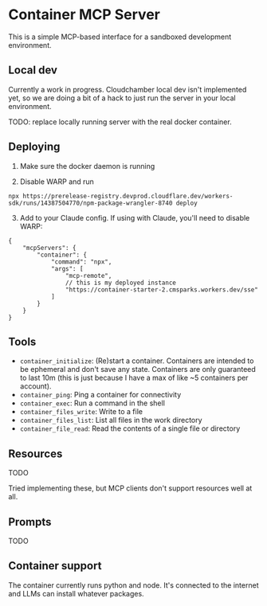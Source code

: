 # Container MCP Server

This is a simple MCP-based interface for a sandboxed development environment.

## Local dev

Currently a work in progress. Cloudchamber local dev isn't implemented yet, so we are doing a bit of a hack to just run the server in your local environment.

TODO: replace locally running server with the real docker container.

## Deploying

1. Make sure the docker daemon is running

2. Disable WARP and run 

```
npx https://prerelease-registry.devprod.cloudflare.dev/workers-sdk/runs/14387504770/npm-package-wrangler-8740 deploy
```

3. Add to your Claude config. If using with Claude, you'll need to disable WARP:

```
{
    "mcpServers": {
        "container": {
            "command": "npx",
            "args": [
                "mcp-remote",
                // this is my deployed instance
                "https://container-starter-2.cmsparks.workers.dev/sse"
            ]
        }
    }
}
```

## Tools

- `container_initialize`: (Re)start a container. Containers are intended to be ephemeral and don't save any state. Containers are only guaranteed to last 10m (this is just because I have a max of like ~5 containers per account).
- `container_ping`: Ping a container for connectivity
- `container_exec`: Run a command in the shell
- `container_files_write`: Write to a file
- `container_files_list`: List all files in the work directory
- `container_file_read`: Read the contents of a single file or directory

## Resources

TODO

Tried implementing these, but MCP clients don't support resources well at all.

## Prompts

TODO

## Container support

The container currently runs python and node. It's connected to the internet and LLMs can install whatever packages.
